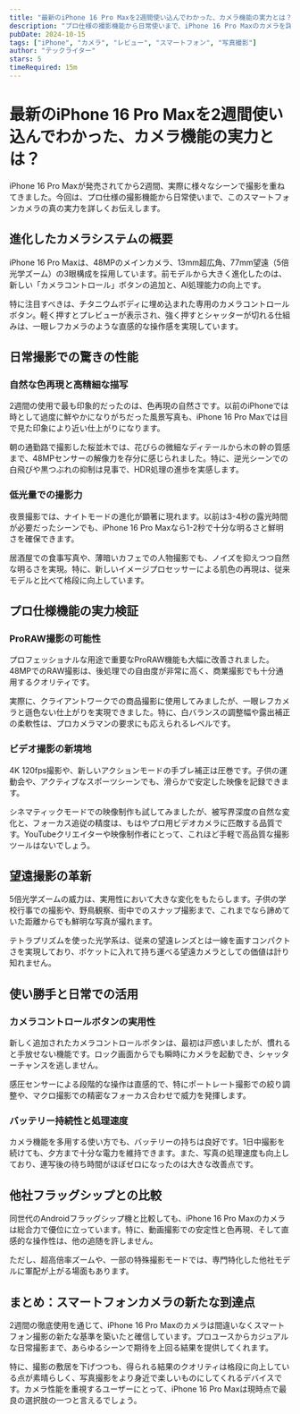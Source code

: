 ```yaml
---
title: "最新のiPhone 16 Pro Maxを2週間使い込んでわかった、カメラ機能の実力とは？"
description: "プロ仕様の撮影機能から日常使いまで、iPhone 16 Pro Maxのカメラを詳細にテストした結果をお届けします。"
pubDate: 2024-10-15
tags: ["iPhone", "カメラ", "レビュー", "スマートフォン", "写真撮影"]
author: "テックライター"
stars: 5
timeRequired: 15m
---
```


# 最新のiPhone 16 Pro Maxを2週間使い込んでわかった、カメラ機能の実力とは？

iPhone 16 Pro Maxが発売されてから2週間、実際に様々なシーンで撮影を重ねてきました。今回は、プロ仕様の撮影機能から日常使いまで、このスマートフォンカメラの真の実力を詳しくお伝えします。

## 進化したカメラシステムの概要

iPhone 16 Pro Maxは、48MPのメインカメラ、13mm超広角、77mm望遠（5倍光学ズーム）の3眼構成を採用しています。前モデルから大きく進化したのは、新しい「カメラコントロール」ボタンの追加と、AI処理能力の向上です。

特に注目すべきは、チタニウムボディに埋め込まれた専用のカメラコントロールボタン。軽く押すとプレビューが表示され、強く押すとシャッターが切れる仕組みは、一眼レフカメラのような直感的な操作感を実現しています。

## 日常撮影での驚きの性能

### 自然な色再現と高精細な描写

2週間の使用で最も印象的だったのは、色再現の自然さです。以前のiPhoneでは時として過度に鮮やかになりがちだった風景写真も、iPhone 16 Pro Maxでは目で見た印象により近い仕上がりになります。

朝の通勤路で撮影した桜並木では、花びらの微細なディテールから木の幹の質感まで、48MPセンサーの解像力を存分に感じられました。特に、逆光シーンでの白飛びや黒つぶれの抑制は見事で、HDR処理の進歩を実感します。

### 低光量での撮影力

夜景撮影では、ナイトモードの進化が顕著に現れます。以前は3-4秒の露光時間が必要だったシーンでも、iPhone 16 Pro Maxなら1-2秒で十分な明るさと鮮明さを確保できます。

居酒屋での食事写真や、薄暗いカフェでの人物撮影でも、ノイズを抑えつつ自然な明るさを実現。特に、新しいイメージプロセッサーによる肌色の再現は、従来モデルと比べて格段に向上しています。

## プロ仕様機能の実力検証

### ProRAW撮影の可能性

プロフェッショナルな用途で重要なProRAW機能も大幅に改善されました。48MPでのRAW撮影は、後処理での自由度が非常に高く、商業撮影でも十分通用するクオリティです。

実際に、クライアントワークでの商品撮影に使用してみましたが、一眼レフカメラと遜色ない仕上がりを実現できました。特に、白バランスの調整幅や露出補正の柔軟性は、プロカメラマンの要求にも応えられるレベルです。

### ビデオ撮影の新境地

4K 120fps撮影や、新しいアクションモードの手ブレ補正は圧巻です。子供の運動会や、アクティブなスポーツシーンでも、滑らかで安定した映像を記録できます。

シネマティックモードでの映像制作も試してみましたが、被写界深度の自然な変化と、フォーカス追従の精度は、もはやプロ用ビデオカメラに匹敵する品質です。YouTubeクリエイターや映像制作者にとって、これほど手軽で高品質な撮影ツールはないでしょう。

## 望遠撮影の革新

5倍光学ズームの威力は、実用性において大きな変化をもたらします。子供の学校行事での撮影や、野鳥観察、街中でのスナップ撮影まで、これまでなら諦めていた距離からでも鮮明な写真が撮れます。

テトラプリズムを使った光学系は、従来の望遠レンズとは一線を画すコンパクトさを実現しており、ポケットに入れて持ち運べる望遠カメラとしての価値は計り知れません。

## 使い勝手と日常での活用

### カメラコントロールボタンの実用性

新しく追加されたカメラコントロールボタンは、最初は戸惑いましたが、慣れると手放せない機能です。ロック画面からでも瞬時にカメラを起動でき、シャッターチャンスを逃しません。

感圧センサーによる段階的な操作は直感的で、特にポートレート撮影での絞り調整や、マクロ撮影での精密なフォーカス合わせで威力を発揮します。

### バッテリー持続性と処理速度

カメラ機能を多用する使い方でも、バッテリーの持ちは良好です。1日中撮影を続けても、夕方まで十分な電力を維持できます。また、写真の処理速度も向上しており、連写後の待ち時間がほぼゼロになったのは大きな改善点です。

## 他社フラッグシップとの比較

同世代のAndroidフラッグシップ機と比較しても、iPhone 16 Pro Maxのカメラは総合力で優位に立っています。特に、動画撮影での安定性と色再現、そして直感的な操作性は、他の追随を許しません。

ただし、超高倍率ズームや、一部の特殊撮影モードでは、専門特化した他社モデルに軍配が上がる場面もあります。

## まとめ：スマートフォンカメラの新たな到達点

2週間の徹底使用を通じて、iPhone 16 Pro Maxのカメラは間違いなくスマートフォン撮影の新たな基準を築いたと確信しています。プロユースからカジュアルな日常撮影まで、あらゆるシーンで期待を上回る結果を提供してくれます。

特に、撮影の敷居を下げつつも、得られる結果のクオリティは格段に向上している点が素晴らしく、写真撮影をより身近で楽しいものにしてくれるデバイスです。カメラ性能を重視するユーザーにとって、iPhone 16 Pro Maxは現時点で最良の選択肢の一つと言えるでしょう。